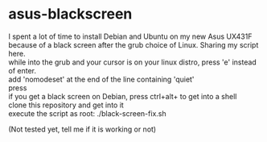 # asus-blackscreen
I spent a lot of time to install Debian and Ubuntu on my new Asus UX431F because of a black screen after the grub choice of Linux. Sharing my script here.</br>
while into the grub and your cursor is on your linux distro, press 'e' instead of enter.</br>
add 'nomodeset' at the end of the line containing 'quiet'</br>
press <F10></br>
if you get a black screen on Debian, press ctrl+alt+<F4> to get into a shell</br>
clone this repository and get into it</br>
execute the script as root: ./black-screen-fix.sh</br>

(Not tested yet, tell me if it is working or not)
